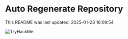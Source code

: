 # Auto Regenerate Repository

This README was last updated: 2025-01-23 16:09:54

 ![TryHackMe](https://tryhackme.com/badge/533634)